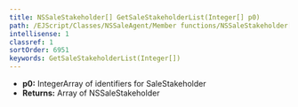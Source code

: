 ```yaml
---
title: NSSaleStakeholder[] GetSaleStakeholderList(Integer[] p0)
path: /EJScript/Classes/NSSaleAgent/Member functions/NSSaleStakeholder[] GetSaleStakeholderList(Integer[] p_0)
intellisense: 1
classref: 1
sortOrder: 6951
keywords: GetSaleStakeholderList(Integer[])
---
```



* **p0:** IntegerArray of identifiers for SaleStakeholder
* **Returns:** Array of NSSaleStakeholder

